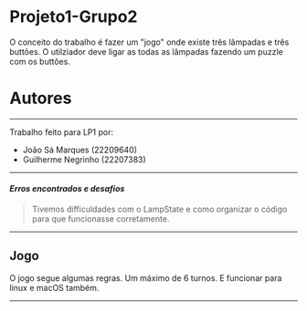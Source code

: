 # Projeto1-Grupo2

O conceito do trabalho é fazer um "jogo" onde existe três lâmpadas e três buttões. O utilziador deve ligar as todas as lâmpadas fazendo um puzzle com os buttões.

# Autores
__________________________________________________________
Trabalho feito para LP1 por:
* João Sá Marques (22209640)
* Guilherme Negrinho (22207383)
__________________________________________________________
#### *Erros encontrados e desafios*
>Tivemos difficuldades com o LampState e como organizar o código para que funcionasse corretamente.

__________________________________________________________
## Jogo

O jogo segue algumas regras.
Um máximo de 6 turnos. E funcionar para linux e macOS também.
__________________________________________________________
